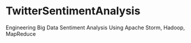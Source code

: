 # TwitterSentimentAnalysis
Engineering Big Data Sentiment Analysis Using Apache Storm, Hadoop, MapReduce
